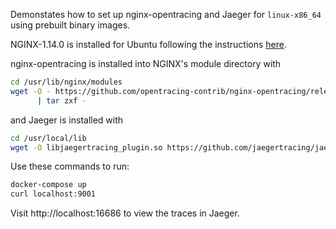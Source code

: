Demonstates how to set up nginx-opentracing and Jaeger for `linux-x86_64` using
prebuilt binary images.

NGINX-1.14.0 is installed for Ubuntu following the instructions [here](https://www.nginx.com/resources/wiki/start/topics/tutorials/install/#official-debian-ubuntu-packages).

nginx-opentracing is installed into NGINX's module directory with
```bash
cd /usr/lib/nginx/modules
wget -O - https://github.com/opentracing-contrib/nginx-opentracing/releases/download/v0.4.0/linux-amd64-nginx-1.14.0-ngx_http_module.so.tgz \
      | tar zxf -
```

and Jaeger is installed with
```bash
cd /usr/local/lib
wget -O libjaegertracing_plugin.so https://github.com/jaegertracing/jaeger-client-cpp/releases/download/v0.4.1/libjaegertracing_plugin.linux_amd64.so
```

Use these commands to run:
```bash
docker-compose up
curl localhost:9001
```
Visit http://localhost:16686 to view the traces in Jaeger.
